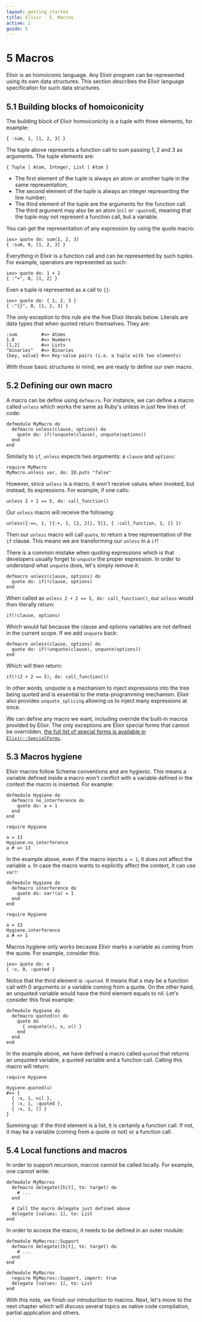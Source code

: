 ```yaml
---
layout: getting_started
title: Elixir - 5. Macros
active: 2
guide: 5
---
```


# 5 Macros

Elixir is an homoiconic language. Any Elixir program can be represented using its own data structures. This section describes the Elixir language specification for such data structures.

## 5.1 Building blocks of homoiconicity

The building block of Elixir homoiconicity is a tuple with three elements, for example:

    { :sum, 1, [1, 2, 3] }

The tuple above represents a function call to sum passing 1, 2 and 3 as arguments. The tuple elements are:

    { Tuple | Atom, Integer, List | Atom }

* The first element of the tuple is always an atom or another tuple in the same representation;
* The second element of the tuple is always an integer representing the line number;
* The third element of the tuple are the arguments for the function call. The third argument may also be an atom (`nil` or `:quoted`), meaning that the tuple may not represent a function call, but a variable.

You can get the representation of any expression by using the quote macro:

    iex> quote do: sum(1, 2, 3)
    { :sum, 0, [1, 2, 3] }

Everything in Elixir is a function call and can be represented by such tuples. For example, operators are represented as such:

    iex> quote do: 1 + 2
    { :"+", 0, [1, 2] }

Even a tuple is represented as a call to `{}`:

    iex> quote do: { 1, 2, 3 }
    { :"{}", 0, [1, 2, 3] }

The only exception to this rule are the five Elixir literals below. Literals are data types that when quoted return themselves. They are:

    :sum         #=> Atoms
    1.0          #=> Numbers
    [1,2]        #=> Lists
    "binaries"   #=> Binaries
    {key, value} #=> Key-value pairs (i.e. a tuple with two elements)

With those basic structures in mind, we are ready to define our own macro.

## 5.2 Defining our own macro

A macro can be define using `defmacro`. For instance, we can define a macro called `unless` which works the same as Ruby's unless in just few lines of code:

    defmodule MyMacro do
      defmacro unless(clause, options) do
        quote do: if(!unquote(clause), unquote(options))
      end
    end

Similarly to `if`, `unless` expects two arguments: a `clause` and `options`:

    require MyMacro
    MyMacro.unless var, do: IO.puts "false"

However, since `unless` is a macro, it won't receive values when invoked, but instead, its expressions. For example, if one calls:

    unless 2 + 2 == 5, do: call_function()

Our `unless` macro will receive the following:

    unless({:==, 1, [{:+, 1, [2, 2]}, 5]}, { :call_function, 1, [] })

Then our `unless` macro will call `quote`, to return a tree representation of the `if` clause. This means we are transforming our `unless` in a `if`!

There is a common mistake when quoting expressions which is that developers usually forget to `unquote` the proper expression. In order to understand what `unquote` does, let's simply remove it:

    defmacro unless(clause, options) do
      quote do: if(!clause, options)
    end

When called as `unless 2 + 2 == 5, do: call_function()`, our `unless` would then literally return:

    if(!clause, options)

Which would fail because the clause and options variables are not defined in the current scope. If we add `unquote` back:

    defmacro unless(clause, options) do
      quote do: if(!unquote(clause), unquote(options))
    end

Which will then return:

    if(!(2 + 2 == 5), do: call_function())

In other words, unquote is a mechanism to inject expressions into the tree being quoted and is essential to the meta-programming mechanism. Elixir also provides `unquote_splicing` allowing us to inject many expressions at once.

We can define any macro we want, including override the built-in macros provided by Elixir. The only exceptions are Elixir special forms that cannot be overridden, [the full list of special forms is available in `Elixir::SpecialForms`](https://github.com/elixir-lang/elixir/tree/master/lib/elixir/special_forms.ex).

## 5.3 Macros hygiene

Elixir macros follow Scheme conventions and are hygienic. This means a variable defined inside a macro won't conflict with a variable defined in the context the macro is inserted. For example:

    defmodule Hygiene do
      defmacro no_interference do
        quote do: a = 1
      end
    end

    require Hygiene

    a = 13
    Hygiene.no_interference
    a # => 13

In the example above, even if the macro injects `a = 1`, it does not affect the variable `a`. In case the macro wants to explicitly affect the context, it can use `var!`:

    defmodule Hygiene do
      defmacro interference do
        quote do: var!(a) = 1
      end
    end

    require Hygiene

    a = 13
    Hygiene.interference
    a # => 1

Macros hygiene only works because Elixir marks a variable as coming from the quote. For example, consider this:

    iex> quote do: x
    { :x, 0, :quoted }

Notice that the third element is `:quoted`. It means that x may be a function call with 0 arguments or a variable coming from a quote. On the other hand, an unquoted variable would have the third element equals to nil. Let's consider this final example:

    defmodule Hygiene do
      defmacro quoted(x) do
        quote do
          { unquote(x), x, x() }
        end
      end
    end

In the example above, we have defined a macro called `quoted` that returns an unquoted variable, a quoted variable and a function call. Calling this macro will return:

    require Hygiene

    Hygiene.quoted(x)
    #=> {
      { :x, 1, nil },
      { :x, 1, :quoted },
      { :x, 1, [] }
    }

Summing up: if the third element is a list, it is certainly a function call. If not, it may be a variable (coming from a quote or not) or a function call.

## 5.4 Local functions and macros

In order to support recursion, macros cannot be called locally. For example, one cannot write:

    defmodule MyMacros
      defmacro delegate([h|t], to: target) do
        # ...
      end

      # Call the macro delegate just defined above
      delegate [values: 1], to: List
    end

In order to access the macro, it needs to be defined in an outer module:

    defmodule MyMacros::Support
      defmacro delegate([h|t], to: target) do
        # ...
      end
    end

    defmodule MyMacros
      require MyMacros::Support, import: true
      delegate [values: 1], to: List
    end

With this note, we finish our introduction to macros. Next, let's move to the next chapter which will discuss several topics as native code compilation, partial application and others.